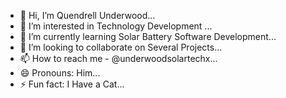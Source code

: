 - 👋 Hi, I’m Quendrell Underwood...
- 👀 I’m interested in Technology Development ...
- 🌱 I’m currently learning Solar Battery Software Development...
- 💞️ I’m looking to collaborate on Several Projects...
- 📫 How to reach me - @underwoodsolartechx...
- 😄 Pronouns: Him...
- ⚡ Fun fact: I Have a Cat...

<!---
underwoodsolartechx/underwoodsolartechx is a ✨ special ✨ repository because its `README.md` (this file) appears on your GitHub profile.
You can click the Preview link to take a look at your changes.
--->
